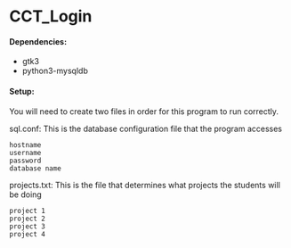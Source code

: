 # CCT_Login
#### Dependencies:
* gtk3
* python3-mysqldb

#### Setup:
You will need to create two files in order for this program to run correctly.

sql.conf: This is the database configuration file that the program accesses
```
hostname
username
password
database name
```

projects.txt: This is the file that determines what projects the students will be doing
```
project 1
project 2
project 3
project 4
```
